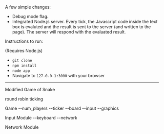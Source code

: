 A few simple changes:

- Debug mode flag.
- Integrated Node.js server. Every tick, the Javascript code inside the text box is evaluted and the result is sent to the server (and written to the page). The server will respond with the evaluated result.

Instructions to run:

(Requires Node.js)

- `git clone`
- `npm install`
- `node app`
- Navigate to `127.0.0.1:3000` with your browser

---

Modified Game of Snake

round robin ticking

Game
--num_players
--ticker
--board
--input
--graphics

Input Module
--keyboard
--network



Network Module
